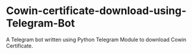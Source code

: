 # Cowin-certificate-download-using-Telegram-Bot
A Telegram bot written using Python Telegram Module to download Cowin Certificate.

